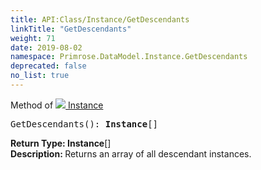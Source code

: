 ```yaml
---
title: API:Class/Instance/GetDescendants
linkTitle: "GetDescendants"
weight: 71
date: 2019-08-02
namespace: Primrose.DataModel.Instance.GetDescendants
deprecated: false
no_list: true
---
```

Method of <a href="/docs/api-reference/Class/Instance"><img src="/icons/silk/default.png"/>&nbsp;Instance</a>
<pre class="method-declaration">
GetDescendants(): <span><b class="page-type">Instance</b>[]</span></pre>
<b>Return Type: </b>
<span><b class="page-type">Instance</b>[]</span>
<br/>
<b>Description: </b>
Returns an array of all descendant instances.

